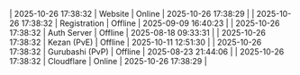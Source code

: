 | 2025-10-26 17:38:32 | Website | Online | 2025-10-26 17:38:29 |
| 2025-10-26 17:38:32 | Registration | Offline | 2025-09-09 16:40:23 |
| 2025-10-26 17:38:32 | Auth Server | Offline | 2025-08-18 09:33:31 |
| 2025-10-26 17:38:32 | Kezan (PvE) | Offline | 2025-10-11 12:51:30 |
| 2025-10-26 17:38:32 | Gurubashi (PvP) | Offline | 2025-08-23 21:44:06 |
| 2025-10-26 17:38:32 | Cloudflare | Online | 2025-10-26 17:38:29 |
